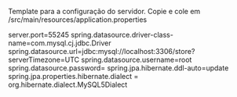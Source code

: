 Template para a configuração do servidor.
Copie e cole em /src/main/resources/application.properties

server.port=55245
spring.datasource.driver-class-name=com.mysql.cj.jdbc.Driver
spring.datasource.url=jdbc:mysql://localhost:3306/store?serverTimezone=UTC
spring.datasource.username=root
spring.datasource.password=
spring.jpa.hibernate.ddl-auto=update
spring.jpa.properties.hibernate.dialect = org.hibernate.dialect.MySQL5Dialect